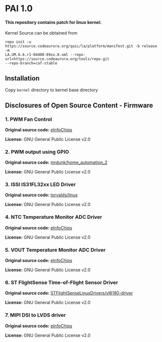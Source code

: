 # PAI 1.0
#### This repository contains patch for linux kernel.

Kernel Source can be obtained from
```
repo init -u https://source.codeaurora.org/quic/la/platform/manifest.git -b release -m 
LA.UM.6.6.r1-04400-89xx.0.xml --repo-url=https://source.codeaurora.org/tools/repo.git 
--repo-branch=caf-stable
```
## Installation
Copy `kernel` directory to kernel base directory

## Disclosures of Open Source Content - Firmware
### 1. PWM Fan Control
   **Original source code:** [eInfoChips](https://www.einfochips.com/)

   **License:** GNU General Public License v2.0

### 2. PWM output using GPIO
   **Original source code:** [mrdunk/home_automation_2](https://github.com/mrdunk/home_automation_2/blob/master/openwrt/sw_pwm_kernel_module/gpio-pwm.c)
   
   **License:** GNU General Public License v2.0
### 3. ISSI IS31FL32xx LED Driver
   **Original source code:** [torvalds/linux](https://github.com/torvalds/linux/tree/master/drivers/leds)
   
   **License:** GNU General Public License v2.0
### 4. NTC Temperature Monitor ADC Driver
   **Original source code:** [eInfoChips](https://www.einfochips.com/)
   
   **License:** GNU General Public License v2.0
### 5. VOUT Temperature Monitor ADC Driver
   **Original source code:** [eInfoChips](https://www.einfochips.com/)
   
   **License:** GNU General Public License v2.0
### 6. ST FlightSense Time-of-Flight Sensor Driver
   **Original source code:** [STFlightSenseLinuxDrivers/vl6180-driver
](https://github.com/STFlightSenseLinuxDrivers/vl6180-driver)
   
   **License:** GNU General Public License v2.0
### 7. MIPI DSI to LVDS driver
   **Original source code:** [eInfoChips](https://www.einfochips.com/)
   
   **License:** GNU General Public License v2.0
